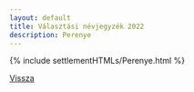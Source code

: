 ```yaml
---
layout: default
title: Választási névjegyzék 2022
description: Perenye
---
```


{% include settlementHTMLs/Perenye.html %}

[Vissza](../)